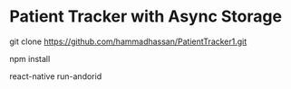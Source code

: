 # Patient Tracker with Async Storage

git clone https://github.com/hammadhassan/PatientTracker1.git

npm install

react-native run-andorid
